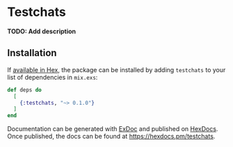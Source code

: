 # Testchats

**TODO: Add description**

## Installation

If [available in Hex](https://hex.pm/docs/publish), the package can be installed
by adding `testchats` to your list of dependencies in `mix.exs`:

```elixir
def deps do
  [
    {:testchats, "~> 0.1.0"}
  ]
end
```

Documentation can be generated with [ExDoc](https://github.com/elixir-lang/ex_doc)
and published on [HexDocs](https://hexdocs.pm). Once published, the docs can
be found at <https://hexdocs.pm/testchats>.

